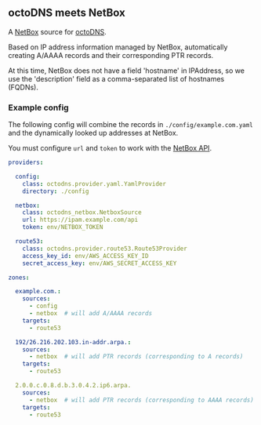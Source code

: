 ## octoDNS meets NetBox

A [NetBox](https://github.com/digitalocean/netbox) source for [octoDNS](https://github.com/github/octodns/).

Based on IP address information managed by NetBox,
automatically creating A/AAAA records and their corresponding PTR records.

At this time, NetBox does not have a field 'hostname' in IPAddress,
so we use the 'description' field as a comma-separated list of hostnames (FQDNs).

### Example config

The following config will combine the records in `./config/example.com.yaml`
and the dynamically looked up addresses at NetBox.

You must configure `url` and `token` to work with the [NetBox API](https://netbox.readthedocs.io/en/latest/api/overview/).

```yaml
providers:

  config:
    class: octodns.provider.yaml.YamlProvider
    directory: ./config

  netbox:
    class: octodns_netbox.NetboxSource
    url: https://ipam.example.com/api
    token: env/NETBOX_TOKEN

  route53:
    class: octodns.provider.route53.Route53Provider
    access_key_id: env/AWS_ACCESS_KEY_ID
    secret_access_key: env/AWS_SECRET_ACCESS_KEY

zones:

  example.com.:
    sources:
      - config
      - netbox  # will add A/AAAA records
    targets:
      - route53

  192/26.216.202.103.in-addr.arpa.:
    sources:
      - netbox  # will add PTR records (corresponding to A records)
    targets:
      - route53

  2.0.0.c.0.8.d.b.3.0.4.2.ip6.arpa.
    sources:
      - netbox  # will add PTR records (corresponding to AAAA records)
    targets:
      - route53
```
